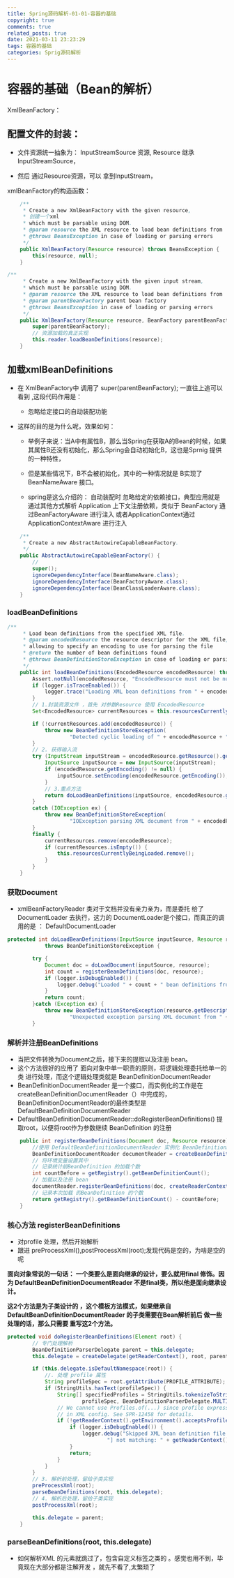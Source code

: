 ```yaml
---
title: Spring源码解析-01-01-容器的基础
copyright: true
comments: true
related_posts: true
date: 2021-03-11 23:23:29
tags: 容器的基础
categories: Sprig源码解析
---
```


# 容器的基础（Bean的解析）

XmlBeanFactory： 

## 配置文件的封装：

- 文件资源统一抽象为： InputStreamSource 资源, Resource 继承 InputStreamSource，

- 然后 通过Resource资源，可以 拿到InputStream，

xmlBeanFactory的构造函数：

```java
	/**
	 * Create a new XmlBeanFactory with the given resource,
	 * 创建一个xml
	 * which must be parsable using DOM.
	 * @param resource the XML resource to load bean definitions from
	 * @throws BeansException in case of loading or parsing errors
	 */
	public XmlBeanFactory(Resource resource) throws BeansException {
		this(resource, null);
	}

/**
	 * Create a new XmlBeanFactory with the given input stream,
	 * which must be parsable using DOM.
	 * @param resource the XML resource to load bean definitions from
	 * @param parentBeanFactory parent bean factory
	 * @throws BeansException in case of loading or parsing errors
	 */
	public XmlBeanFactory(Resource resource, BeanFactory parentBeanFactory) throws BeansException {
		super(parentBeanFactory);
        // 资源加载的真正实现
		this.reader.loadBeanDefinitions(resource);
	}
```



## 加载xmlBeanDefinitions

- 在 XmlBeanFactory中 调用了 super(parentBeanFactory); 一直往上追可以看到 ,这段代码作用是：

  - 忽略给定接口的自动装配功能

- 这样的目的是为什么呢，效果如何：

  - 举例子来说：当A中有属性B，那么当Spring在获取A的Bean的时候，如果其属性B还没有初始化，那么Spring会自动初始化B，这也是Sprnig  提供的一种特性，

  - 但是某些情况下，B不会被初始化，其中的一种情况就是 B实现了BeanNameAware 接口。
  - spring是这么介绍的： 自动装配时 忽略给定的依赖接口，典型应用就是 通过其他方式解析 Application 上下文注册依赖，类似于 BeanFactory 通过BeanFactoryAware 进行注入 或者ApplicationContext通过ApplicationContextAware 进行注入

```java
	/**
	 * Create a new AbstractAutowireCapableBeanFactory.
	 */
	public AbstractAutowireCapableBeanFactory() {
		//
		super();
		ignoreDependencyInterface(BeanNameAware.class);
		ignoreDependencyInterface(BeanFactoryAware.class);
		ignoreDependencyInterface(BeanClassLoaderAware.class);
	}
```

### loadBeanDefinitions

```java
/**
	 * Load bean definitions from the specified XML file.
	 * @param encodedResource the resource descriptor for the XML file,
	 * allowing to specify an encoding to use for parsing the file
	 * @return the number of bean definitions found
	 * @throws BeanDefinitionStoreException in case of loading or parsing errors
	 */
	public int loadBeanDefinitions(EncodedResource encodedResource) throws BeanDefinitionStoreException {
		Assert.notNull(encodedResource, "EncodedResource must not be null");
		if (logger.isTraceEnabled()) {
			logger.trace("Loading XML bean definitions from " + encodedResource);
		}
		// 1.封装资源文件 ，首先 对参数Resource 使用 EncodedResource
		Set<EncodedResource> currentResources = this.resourcesCurrentlyBeingLoaded.get();

		if (!currentResources.add(encodedResource)) {
			throw new BeanDefinitionStoreException(
					"Detected cyclic loading of " + encodedResource + " - check your import definitions!");
		}
		// 2. 获得输入流
		try (InputStream inputStream = encodedResource.getResource().getInputStream()) {
			InputSource inputSource = new InputSource(inputStream);
			if (encodedResource.getEncoding() != null) {
				inputSource.setEncoding(encodedResource.getEncoding());
			}
			// 3.重点方法
			return doLoadBeanDefinitions(inputSource, encodedResource.getResource());
		}
		catch (IOException ex) {
			throw new BeanDefinitionStoreException(
					"IOException parsing XML document from " + encodedResource.getResource(), ex);
		}
		finally {
			currentResources.remove(encodedResource);
			if (currentResources.isEmpty()) {
				this.resourcesCurrentlyBeingLoaded.remove();
			}
		}
	}
```

### 获取Document

- xmlBeanFactoryReader 类对于文档并没有亲力亲为，而是委托 给了 DocumentLoader 去执行，这力的 DocumentLoader是个接口，而真正的调用的是 ： DefaultDocumentLoader 

```java
protected int doLoadBeanDefinitions(InputSource inputSource, Resource resource)
			throws BeanDefinitionStoreException {

		try {
			Document doc = doLoadDocument(inputSource, resource);
			int count = registerBeanDefinitions(doc, resource);
			if (logger.isDebugEnabled()) {
				logger.debug("Loaded " + count + " bean definitions from " + resource);
			}
			return count;
		}catch (Exception ex) {
			throw new BeanDefinitionStoreException(resource.getDescription(),
					"Unexpected exception parsing XML document from " + resource, ex);
		}
```

### 解析并注册BeanDefinitions

- 当把文件转换为Document之后，接下来的提取以及注册 bean。
- 这个方法很好的应用了 面向对象中单一职责的原则，将逻辑处理委托给单一的类 进行处理，而这个逻辑处理类就是 BeanDefinitionDocumentReader
- BeanDefinitionDocumentReader 是一个接口，而实例化的工作是在 createBeanDefinitionDocumentReader（）中完成的，BeanDefinitionDocumentReader的最终类型是 DefaultBeanDefinitionDocumentReader
- DefaultBeanDefinitionDocumentReader::doRegisterBeanDefinitions() 提取root，以便将root作为参数继续 BeanDefinition 的注册

```java
	public int registerBeanDefinitions(Document doc, Resource resource) throws BeanDefinitionStoreException {
		//使用 DefaultBeanDefinitionDocumentReader 实例化 BeanDefinitionDocumentReader
		BeanDefinitionDocumentReader documentReader = createBeanDefinitionDocumentReader();
		// 将环境变量设置其中
		// 记录统计前BeanDefinition 的加载个数
		int countBefore = getRegistry().getBeanDefinitionCount();
		// 加载以及注册 bean
		documentReader.registerBeanDefinitions(doc, createReaderContext(resource));
		// 记录本次加载 的BeanDefinition 的个数
		return getRegistry().getBeanDefinitionCount() - countBefore;
	}
```

### 核心方法 registerBeanDefinitions

- 对profile 处理，然后开始解析 
- 跟进  preProcessXml(),postProcessXml(root);发现代码是空的，为啥是空的呢

**面向对象常说的一句话： 一个类要么是面向继承的设计，要么就用final 修饰。因为 DefaultBeanDefinitionDocumentReader 不是final类，所以他是面向继承设计。** 

**这2个方法是为子类设计的 ，这个模板方法模式，如果继承自 DefaultBeanDefinitionDocumentReader 的子类需要在Bean解析前后 做一些处理的话，那么只需要 重写这2个方法。**

```java
protected void doRegisterBeanDefinitions(Element root) {
		// 专门处理解析
		BeanDefinitionParserDelegate parent = this.delegate;
		this.delegate = createDelegate(getReaderContext(), root, parent);

		if (this.delegate.isDefaultNamespace(root)) {
			//. 处理 profile 属性
			String profileSpec = root.getAttribute(PROFILE_ATTRIBUTE);
			if (StringUtils.hasText(profileSpec)) {
				String[] specifiedProfiles = StringUtils.tokenizeToStringArray(
						profileSpec, BeanDefinitionParserDelegate.MULTI_VALUE_ATTRIBUTE_DELIMITERS);
				// We cannot use Profiles.of(...) since profile expressions are not supported
				// in XML config. See SPR-12458 for details.
				if (!getReaderContext().getEnvironment().acceptsProfiles(specifiedProfiles)) {
					if (logger.isDebugEnabled()) {
						logger.debug("Skipped XML bean definition file due to specified profiles [" + profileSpec +
								"] not matching: " + getReaderContext().getResource());
					}
					return;
				}
			}
		}
		// 3. 解析前处理，留给子类实现
		preProcessXml(root);
		parseBeanDefinitions(root, this.delegate);
		// 4. 解析后处理，留给子类实现
		postProcessXml(root);

		this.delegate = parent;
	}
```



### parseBeanDefinitions(root, this.delegate)

- 如何解析XML 的元素就跳过了，包含自定义标签之类的 。感觉也用不到，毕竟现在大部分都是注解开发 ，就先不看了,太繁琐了